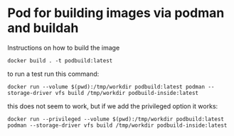# Pod for building images via podman and buildah

Instructions on how to build the image

```shell
docker build . -t podbuild:latest
```

to run a test run this command:

```shell
docker run --volume $(pwd):/tmp/workdir podbuild:latest podman --storage-driver vfs build /tmp/workdir podbuild-inside:latest
```

this does not seem to work, but if we add the privileged option it works:

```shell
docker run --privileged --volume $(pwd):/tmp/workdir podbuild:latest podman --storage-driver vfs build /tmp/workdir podbuild-inside:latest
```
